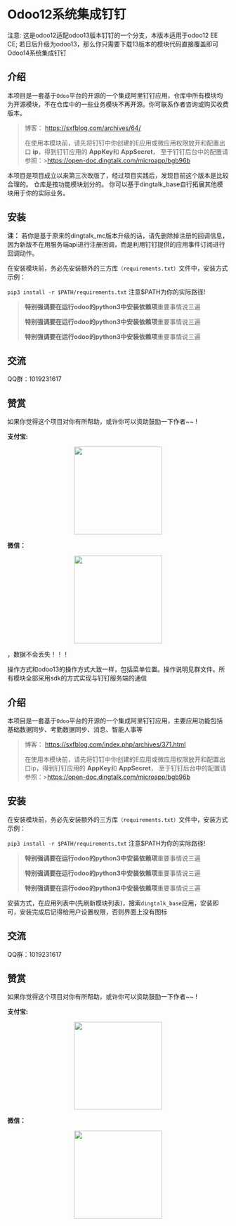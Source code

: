 # Odoo12系统集成钉钉  

 注意: 这是odoo12适配odoo13版本钉钉的一个分支，本版本适用于odoo12 EE CE; 若日后升级为odoo13，那么你只需要下载13版本的模块代码直接覆盖即可Odoo14系统集成钉钉

## 介绍

本项目是一套基于`Odoo`平台的开源的一个集成阿里钉钉应用，仓库中所有模块均为开源模块，不在仓库中的一些业务模块不再开源。你可联系作者咨询或购买收费版本。

> 博客： https://sxfblog.com/archives/64/
>
> 在使用本模块前，请先将钉钉中你创建的E应用或微应用权限放开和配置出口 **ip**，得到钉钉应用的 **AppKey**和 **AppSecret**， 至于钉钉后台中的配置请参照：>https://open-doc.dingtalk.com/microapp/bgb96b 

本项目是项目成立以来第三次改版了，经过项目实践后，发现目前这个版本是比较合理的。 仓库是按功能模块划分的。 你可以基于dingtalk_base自行拓展其他模块用于你的实际业务。

## 安装

**注：** 若你是基于原来的dingtalk_mc版本升级的话，请先删除掉注册的回调信息，因为新版不在用服务端api进行注册回调，而是利用钉钉提供的应用事件订阅进行回调动作。

在安装模块前，务必先安装额外的三方库`（requirements.txt）`文件中，安装方式示例：

 `pip3 install -r $PATH/requirements.txt`  注意$PATH为你的实际路径!


> **特别强调要在运行odoo的python3中安装依赖项**重要事情说三遍
>
> **特别强调要在运行odoo的python3中安装依赖项**重要事情说三遍
>
> **特别强调要在运行odoo的python3中安装依赖项**重要事情说三遍

## 交流

QQ群：1019231617

## 赞赏

如果你觉得这个项目对你有所帮助，或许你可以资助鼓励一下作者~~ !

**支付宝:**

<p align="center"><img src="https://sxfblog.com/usr/uploads/2020/12/2096443375.jpeg" alt="" style="max-width:50%;" width="200">
</p>


**微信：**

<p align="center">
  <img src="https://sxfblog.com/usr/uploads/2020/12/358378720.jpeg" alt="" style="max-width:50%;" width="200">
</p>

，数据不会丢失！！！

 操作方式和odoo13的操作方式大致一样，包括菜单位置。操作说明见群文件。所有模块全部采用sdk的方式实现与钉钉服务端的通信


## 介绍
本项目是一套基于`Odoo`平台的开源的一个集成阿里钉钉应用，主要应用功能包括基础数据同步、考勤数据同步、消息、智能人事等


> 博客： https://sxfblog.com/index.php/archives/371.html
>
> 在使用本模块前，请先将钉钉中你创建的E应用或微应用权限放开和配置出口ip，得到钉钉应用的 **AppKey**和 **AppSecret**， 至于钉钉后台中的配置请参照：>https://open-doc.dingtalk.com/microapp/bgb96b 



## 安装

在安装模块前，务必先安装额外的三方库`（requirements.txt）`文件中，安装方式示例：

 `pip3 install -r $PATH/requirements.txt`  注意$PATH为你的实际路径!


> **特别强调要在运行odoo的python3中安装依赖项**重要事情说三遍
>
> **特别强调要在运行odoo的python3中安装依赖项**重要事情说三遍
>
> **特别强调要在运行odoo的python3中安装依赖项**重要事情说三遍

安装方式，在应用列表中(先刷新模块列表)，搜索`dingtalk_base`应用，安装即可，安装完成后记得给用户设置权限，否则界面上没有图标

## 交流

QQ群：1019231617

## 赞赏

如果你觉得这个项目对你有所帮助，或许你可以资助鼓励一下作者~~ !

**支付宝:**
<p align="center"><img src="https://sxfblog.com/usr/uploads/2019/01/1838323992.png" alt="" style="max-width:50%;" width="200">
</p>

**微信：**

<p align="center">
  <img src="https://sxfblog.com/usr/uploads/2019/01/129181912.png" alt="" style="max-width:50%;" width="200">
</p>
